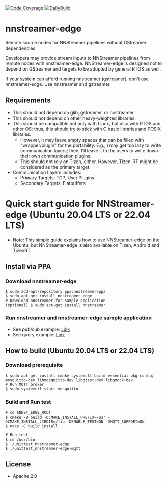 [![Code Coverage](http://ci.nnstreamer.ai/nnstreamer-edge/ci/badge/codecoverage.svg)](http://ci.nnstreamer.ai/nnstreamer-edge/ci/gcov_html/index.html)
[![DailyBuild](http://ci.nnstreamer.ai/nnstreamer-edge/ci/daily-build/badge/daily_build_badge.svg)](http://ci.nnstreamer.ai/nnstreamer-edge/ci/daily-build/build_result/)

# nnstreamer-edge
Remote source nodes for NNStreamer pipelines without GStreamer dependencies

Developers may provide stream inputs to NNStreamer pipelines from remote nodes with nnstreamer-edge.
NNStreamer-edge is designed not to depend on GStreamer and targets to be adopted by general RTOS as well.

If your system can afford running nnstreamer (gstreamer), don't use nnstreamer-edge. Use nnstreamer and gstreamer.

## Requirements
- This should not depend on glib, gstreamer, or nnstreamer
- This should not depend on other heavy-weighted libraries.
- This should be compatible not only with Linux, but also with RTOS and other OS; thus, this should try to stick with C basic libraries and POSIX libraries.
    - However, it may leave empty spaces that can be filled with "wrapper/plugin" for the portability. E.g., I may get too lazy to write communication layers; then, I'll leave it to the users to write down their own communication plugins.
    - This should not rely on Tizen, either. However, Tizen-RT might be considered as the primary target.
- Communication Layers includes:
    - Primary Targets: TCP, User Plugins.
    - Secondary Targets: Flatbuffers

# Quick start guide for NNStreamer-edge (Ubuntu 20.04 LTS or 22.04 LTS)
 - Note: This simple guide explains how to use NNStreamer-edge on the Ubuntu, but NNStreamer-edge is also available on Tizen, Android and TizenRT.
## Install via PPA
### Download nnstreamer-edge
```
$ sudo add-apt-repository ppa:nnstreamer/ppa
$ sudo apt-get install nnstreamer-edge
# Download nnstreamer for sample application
(optional) $ sudo apt-get install nnstreamer
```
### Run nnstreamer and nnstreamer-edge sample application
 - See pub/sub example: [Link](https://nnstreamer.github.io/tutorial3_pubsub_mqtt.html)
 - See query example: [Link](https://nnstreamer.github.io/tutorial4_query.html)

## How to build (Ubuntu 20.04 LTS or 22.04 LTS)

### Download prerequisite
```
$ sudo apt-get install cmake systemctl build-essential pkg-config mosquitto-dev libmosquitto-dev libgtest-dev libgmock-dev
# Run MQTT broker
$ sudo systemctl start mosquitto
```

### Build and Run test
```
# cd $NNST_EDGE_ROOT
$ cmake -B build -DCMAKE_INSTALL_PREFIX=/usr -DCMAKE_INSTALL_LIBDIR=/lib -DENABLE_TEST=ON -DMQTT_SUPPORT=ON
$ make -C build install

# Run test
$ cd /usr/bin
$ ./unittest_nnstreamer-edge
$ ./unittest_nnstreamer-edge-mqtt
```

## License
- Apache 2.0
